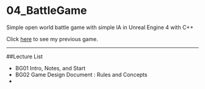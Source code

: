 # 04_BattleGame
Simple open world battle game with simple IA in Unreal Engine 4 with C++

Click [here](https://www.youtube.com/watch?v=xeczuybsQr0&feature=youtu.be) to see my previous game.

---
##Lecture List
* BG01 Intro, Notes, and Start
* BG02 Game Design Document : Rules and Concepts
* 
